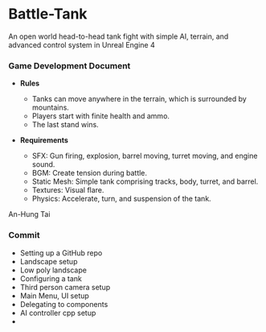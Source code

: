 # Battle-Tank
An open world head-to-head tank fight with simple AI, terrain, and advanced control system in Unreal Engine 4

### Game Development Document
- **Rules**
	- Tanks can move anywhere in the terrain, which is surrounded by mountains.
	- Players start with finite health and ammo.
	- The last stand wins.

- **Requirements**
	- SFX: Gun firing, explosion, barrel moving, turret moving, and engine sound.
	- BGM: Create tension during battle.
	- Static Mesh: Simple tank comprising tracks, body, turret, and barrel.
	- Textures: Visual flare.
	- Physics: Accelerate, turn, and suspension of the tank.

An-Hung Tai

### Commit
* Setting up a GitHub repo
* Landscape setup
* Low poly landscape
* Configuring a tank
* Third person camera setup
* Main Menu, UI setup
* Delegating to components
* AI controller cpp setup
*
